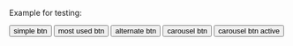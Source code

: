 Example for testing:

<html>
    <button class="btn">simple btn</button>
    <button class="btn-main">most used btn</button>
    <button class="btn-main_form">alternate btn</button>
    <button class="btn-carousel">carousel btn</button>
    <button class="btn-carousel_active">carousel btn active</button>
</html>
